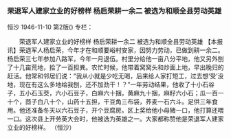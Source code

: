 ### 荣退军人建家立业的好榜样  杨启荣耕一余二  被选为和顺全县劳动英雄
恒沙
1946-11-10
第2版()
专栏：

　　荣退军人建家立业的好榜样
    杨启荣耕一余二
    被选为和顺全县劳动英雄
    【本报讯】荣退军人杨启荣，今年才在和顺要峪村安家，因努力劳动，已做到耕一余二。杨启荣三七年参加八路军，今年一月退伍。村里分给他一亩八分平地，他又另外刨了十几亩荒地，拾了一百担粪。农忙时候，他带着窝窝头和炒面上地，早出晚归的赶活。他常和邻居们说：“我从小就是少吃无喝，后来给人家打短工，过去想‘受’没地，现在有这么多地给我刨，还不加劲干！？”一年劳动结果，他收了十小石谷子，五小石玉茭，六小石豆子，白麻六十捆，黄麻九十捆，麻籽六小石；瓜一百一十个，茴子白八十个，山药十五担，干豆角三布袋，荞麦一石六斗。足供三年食用。他还准备冬天以六石豆子，开个豆腐房。区上奖给他小母猪一口，他打算还喂一口。这次县上开劳英大会时，他被选为英雄之一。大家都称赞他是荣退军人建家立业的好榜样。
                  （恒沙）

